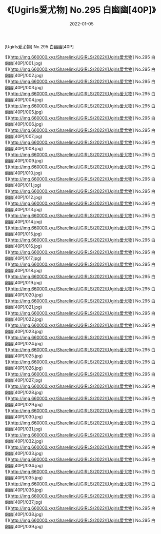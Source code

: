 ﻿---
layout: post
title:  《[Ugirls爱尤物] No.295 白幽幽[40P]》
date:   2022-01-05
img: http://img.660000.xyz/Sharelink/UGIRLS/2022/[Ugirls爱尤物] No.295 白幽幽[40P]/000.jpg
categories: [美女, 清纯, 唯美]
---

[Ugirls爱尤物] No.295 白幽幽[40P]

  ![](http://img.660000.xyz/Sharelink/UGIRLS/2022/[Ugirls爱尤物] No.295 白幽幽[40P]/001.jpg) <br> ![](http://img.660000.xyz/Sharelink/UGIRLS/2022/[Ugirls爱尤物] No.295 白幽幽[40P]/002.jpg) <br> ![](http://img.660000.xyz/Sharelink/UGIRLS/2022/[Ugirls爱尤物] No.295 白幽幽[40P]/003.jpg) <br> ![](http://img.660000.xyz/Sharelink/UGIRLS/2022/[Ugirls爱尤物] No.295 白幽幽[40P]/004.jpg) <br> ![](http://img.660000.xyz/Sharelink/UGIRLS/2022/[Ugirls爱尤物] No.295 白幽幽[40P]/005.jpg) <br> ![](http://img.660000.xyz/Sharelink/UGIRLS/2022/[Ugirls爱尤物] No.295 白幽幽[40P]/006.jpg) <br> ![](http://img.660000.xyz/Sharelink/UGIRLS/2022/[Ugirls爱尤物] No.295 白幽幽[40P]/007.jpg) <br> ![](http://img.660000.xyz/Sharelink/UGIRLS/2022/[Ugirls爱尤物] No.295 白幽幽[40P]/008.jpg) <br> ![](http://img.660000.xyz/Sharelink/UGIRLS/2022/[Ugirls爱尤物] No.295 白幽幽[40P]/009.jpg) <br> ![](http://img.660000.xyz/Sharelink/UGIRLS/2022/[Ugirls爱尤物] No.295 白幽幽[40P]/010.jpg) <br> ![](http://img.660000.xyz/Sharelink/UGIRLS/2022/[Ugirls爱尤物] No.295 白幽幽[40P]/011.jpg) <br> ![](http://img.660000.xyz/Sharelink/UGIRLS/2022/[Ugirls爱尤物] No.295 白幽幽[40P]/012.jpg) <br> ![](http://img.660000.xyz/Sharelink/UGIRLS/2022/[Ugirls爱尤物] No.295 白幽幽[40P]/013.jpg) <br> ![](http://img.660000.xyz/Sharelink/UGIRLS/2022/[Ugirls爱尤物] No.295 白幽幽[40P]/014.jpg) <br> ![](http://img.660000.xyz/Sharelink/UGIRLS/2022/[Ugirls爱尤物] No.295 白幽幽[40P]/015.jpg) <br> ![](http://img.660000.xyz/Sharelink/UGIRLS/2022/[Ugirls爱尤物] No.295 白幽幽[40P]/016.jpg) <br> ![](http://img.660000.xyz/Sharelink/UGIRLS/2022/[Ugirls爱尤物] No.295 白幽幽[40P]/017.jpg) <br> ![](http://img.660000.xyz/Sharelink/UGIRLS/2022/[Ugirls爱尤物] No.295 白幽幽[40P]/018.jpg) <br> ![](http://img.660000.xyz/Sharelink/UGIRLS/2022/[Ugirls爱尤物] No.295 白幽幽[40P]/019.jpg) <br> ![](http://img.660000.xyz/Sharelink/UGIRLS/2022/[Ugirls爱尤物] No.295 白幽幽[40P]/020.jpg) <br> ![](http://img.660000.xyz/Sharelink/UGIRLS/2022/[Ugirls爱尤物] No.295 白幽幽[40P]/021.jpg) <br> ![](http://img.660000.xyz/Sharelink/UGIRLS/2022/[Ugirls爱尤物] No.295 白幽幽[40P]/022.jpg) <br> ![](http://img.660000.xyz/Sharelink/UGIRLS/2022/[Ugirls爱尤物] No.295 白幽幽[40P]/023.jpg) <br> ![](http://img.660000.xyz/Sharelink/UGIRLS/2022/[Ugirls爱尤物] No.295 白幽幽[40P]/024.jpg) <br> ![](http://img.660000.xyz/Sharelink/UGIRLS/2022/[Ugirls爱尤物] No.295 白幽幽[40P]/025.jpg) <br> ![](http://img.660000.xyz/Sharelink/UGIRLS/2022/[Ugirls爱尤物] No.295 白幽幽[40P]/026.jpg) <br> ![](http://img.660000.xyz/Sharelink/UGIRLS/2022/[Ugirls爱尤物] No.295 白幽幽[40P]/027.jpg) <br> ![](http://img.660000.xyz/Sharelink/UGIRLS/2022/[Ugirls爱尤物] No.295 白幽幽[40P]/028.jpg) <br> ![](http://img.660000.xyz/Sharelink/UGIRLS/2022/[Ugirls爱尤物] No.295 白幽幽[40P]/029.jpg) <br> ![](http://img.660000.xyz/Sharelink/UGIRLS/2022/[Ugirls爱尤物] No.295 白幽幽[40P]/030.jpg) <br> ![](http://img.660000.xyz/Sharelink/UGIRLS/2022/[Ugirls爱尤物] No.295 白幽幽[40P]/031.jpg) <br> ![](http://img.660000.xyz/Sharelink/UGIRLS/2022/[Ugirls爱尤物] No.295 白幽幽[40P]/032.jpg) <br> ![](http://img.660000.xyz/Sharelink/UGIRLS/2022/[Ugirls爱尤物] No.295 白幽幽[40P]/033.jpg) <br> ![](http://img.660000.xyz/Sharelink/UGIRLS/2022/[Ugirls爱尤物] No.295 白幽幽[40P]/034.jpg) <br> ![](http://img.660000.xyz/Sharelink/UGIRLS/2022/[Ugirls爱尤物] No.295 白幽幽[40P]/035.jpg) <br> ![](http://img.660000.xyz/Sharelink/UGIRLS/2022/[Ugirls爱尤物] No.295 白幽幽[40P]/036.jpg) <br> ![](http://img.660000.xyz/Sharelink/UGIRLS/2022/[Ugirls爱尤物] No.295 白幽幽[40P]/037.jpg) <br> ![](http://img.660000.xyz/Sharelink/UGIRLS/2022/[Ugirls爱尤物] No.295 白幽幽[40P]/038.jpg) <br> ![](http://img.660000.xyz/Sharelink/UGIRLS/2022/[Ugirls爱尤物] No.295 白幽幽[40P]/039.jpg) <br>